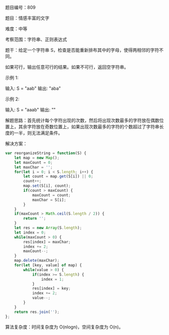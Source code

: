 题目编号：809

题目：情感丰富的文字

难度：中等

考察范围：字符串、正则表达式

题干：给定一个字符串 S，检查是否能重新排布其中的字母，使得两相邻的字符不同。

如果可行，输出任意可行的结果。如果不可行，返回空字符串。

示例 1:

输入: S = "aab"
输出: "aba"

示例 2:

输入: S = "aaab"
输出: ""

解题思路：首先统计每个字符出现的次数，然后将出现次数最多的字符放在偶数位置上，其余字符放在奇数位置上，如果出现次数最多的字符的个数超过了字符串长度的一半，则无法满足条件。

解决方案：

```javascript
var reorganizeString = function(S) {
    let map = new Map();
    let maxCount = 0;
    let maxChar = '';
    for(let i = 0; i < S.length; i++) {
        let count = map.get(S[i]) || 0;
        count++;
        map.set(S[i], count);
        if(count > maxCount) {
            maxCount = count;
            maxChar = S[i];
        }
    }
    if(maxCount > Math.ceil(S.length / 2)) {
        return '';
    }
    let res = new Array(S.length);
    let index = 0;
    while(maxCount > 0) {
        res[index] = maxChar;
        index += 2;
        maxCount--;
    }
    map.delete(maxChar);
    for(let [key, value] of map) {
        while(value > 0) {
            if(index >= S.length) {
                index = 1;
            }
            res[index] = key;
            index += 2;
            value--;
        }
    }
    return res.join('');
};
```

算法复杂度：时间复杂度为 O(nlogn)，空间复杂度为 O(n)。